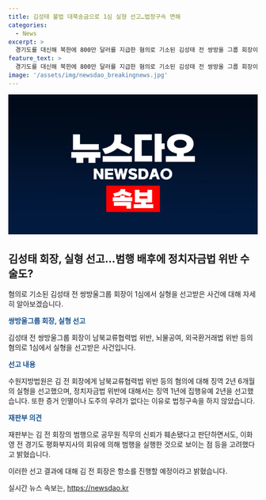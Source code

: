 ```yaml
---
title: 김성태 불법 대북송금으로 1심 실형 선고…법정구속 면해
categories:
  - News
excerpt: >
  경기도를 대신해 북한에 800만 달러를 지급한 혐의로 기소된 김성태 전 쌍방울 그룹 회장이 1심에서 실형을 선고받았습니다. 12일 수원지방법원은 뇌물, 외국환거래법 위반 등 혐의에 대해 징역 2년 6개월의 실형을 선고했으며, 정치자금법 위반에 대해서는 징역 1년에 집행유예 2년을 선고했습니다. 재판부는 증거 인멸이나 도주의 우려가 없어 법정구속은 하지 않았으며, 착잡한 김 전 회장은 항소를 준비 중이라고 밝혔습니다.
feature_text: >
  경기도를 대신해 북한에 800만 달러를 지급한 혐의로 기소된 김성태 전 쌍방울 그룹 회장이 1심에서 실형을 선고받았습니다. 12일 수원지방법원은 뇌물, 외국환거래법 위반 등 혐의에 대해 징역 2년 6개월의 실형을 선고했으며, 정치자금법 위반에 대해서는 징역 1년에 집행유예 2년을 선고했습니다. 재판부는 증거 인멸이나 도주의 우려가 없어 법정구속은 하지 않았으며, 착잡한 김 전 회장은 항소를 준비 중이라고 밝혔습니다.
image: '/assets/img/newsdao_breakingnews.jpg'
---
```


<p><img src="/assets/img/newsdao_breakingnews.jpg" alt="cryptoinkorea 속보" /></p>

<h2 data-ke-size="size26">김성태 회장, 실형 선고…범행 배후에 정치자금법 위반 수술도?</h2>

<p>혐의로 기소된 김성태 전 쌍방울그룹 회장이 1심에서 실형을 선고받은 사건에 대해 자세히 알아보겠습니다.</p>

<p data-ke-size="size16"><b><span style="color: #1a5490;">쌍방울그룹 회장, 실형 선고</span></b></p>

<p>김성태 전 쌍방울그룹 회장이 남북교류협력법 위반, 뇌물공여, 외국환거래법 위반 등의 혐의로 1심에서 실형을 선고받은 사건입니다.</p>

<p data-ke-size="size16"><b><span style="color: #1a5490;">선고 내용</span></b></p>

<p>수원지방법원은 김 전 회장에게 남북교류협력법 위반 등의 혐의에 대해 징역 2년 6개월의 실형을 선고했으며, 정치자금법 위반에 대해서는 징역 1년에 집행유예 2년을 선고했습니다. 또한 증거 인멸이나 도주의 우려가 없다는 이유로 법정구속을 하지 않았습니다.</p>

<p data-ke-size="size16"><b><span style="color: #1a5490;">재판부 의견</span></b></p>

<p>재판부는 김 전 회장의 범행으로 공무원 직무의 신뢰가 훼손됐다고 판단하면서도, 이화영 전 경기도 평화부지사의 회유에 의해 범행을 실행한 것으로 보이는 점 등을 고려했다고 밝혔습니다.</p>

<p>이러한 선고 결과에 대해 김 전 회장은 항소를 진행할 예정이라고 밝혔습니다.</p>
실시간 뉴스 속보는, <a href="https://newsdao.kr" rel="dofollow">https://newsdao.kr</a>


